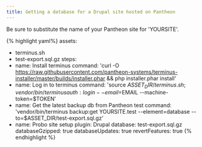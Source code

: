 ```yaml
---
title: Getting a database for a Drupal site hosted on Pantheon
---
```


Be sure to substitute the name of your Pantheon site for 'YOURSITE'.

{% highlight yaml%}
 assets:
   - terminus.sh
   - test-export.sql.gz
 steps:
   - name: Install terminus
     command: 'curl -O https://raw.githubusercontent.com/pantheon-systems/terminus-installer/master/builds/installer.phar && php installer.phar install'
   - name: Log in to terminus
     command: 'source $ASSET_DIR/terminus.sh ; vendor/bin/terminus auth:login --email=$EMAIL --machine-token=$TOKEN'
   - name: Get the latest backup db from Pantheon test
    command: 'vendor/bin/terminus backup:get YOURSITE.test --element=database --to=$ASSET_DIR/test-export.sql.gz'
   - name: Probo site setup
     plugin: Drupal
     database: test-export.sql.gz
     databaseGzipped: true
     databaseUpdates: true
     revertFeatures: true
{% endhighlight %}
